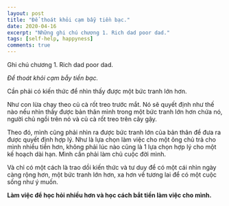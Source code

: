 ```yaml
---
layout: post
title: "Để thoát khỏi cạm bẫy tiền bạc."
date: 2020-04-16
excerpt: "Những ghi chú chương 1. Rich dad poor dad."
tags: [self-help, happyness]
comments: true
---
```


Ghi chú chương 1. Rich dad poor dad.

*Để thoát khỏi cạm bẫy tiền bạc.*

Cần phải có kiến thức để nhìn thấy được một bức tranh lớn hơn.

Như con lừa chạy theo củ cà rốt treo trước mắt. Nó sẽ quyết định như thế nào nếu nhìn thấy được bản thân mình trong một bức tranh lớn hơn chứa nó, người chủ ngồi trên nó và củ cà rốt treo trên cây gậy.

Theo đó, mình cũng phải nhìn ra được bức tranh lớn của bản thân để đưa ra được quyết định hợp lý. Như là lựa chọn làm việc cho một ông chủ trả cho mình nhiều tiền hơn, không phải lúc nào cũng là 1 lựa chọn hợp lý cho một  kế hoạch dài hạn. 
Mình cần phải làm chủ cuộc đời mình.

Và chỉ có một cách là trao dồi kiến thức và tư duy để có một cái nhìn ngày càng rộng hơn, một bức tranh lớn hơn, xa hơn về tương lai để có một cuộc sống như ý muốn. 

**Làm việc để học hỏi nhiều hơn và học cách bắt tiền làm việc cho mình.**
